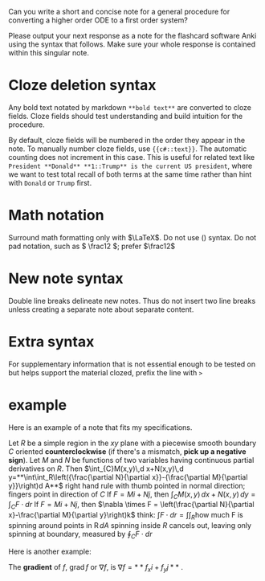 Can you write a short and concise note for a general procedure for converting a higher order ODE to a first order system?

Please output your next response as a note for the flashcard software Anki using the syntax that follows. Make sure your whole response is contained within this singular note.

# Cloze deletion syntax

Any bold text notated by markdown `**bold text**` are converted to cloze fields. Cloze fields should test understanding and build intuition for the procedure.

By default, cloze fields will be numbered in the order they appear in the note. To manually number cloze fields, use `{{c#::text}}`. The automatic counting does not increment in this case. This is useful for related text like `President **Donald** **1::Trump** is the current US president`, where we want to test total recall of both terms at the same time rather than hint with `Donald` or `Trump` first. 

# Math notation

Surround math formatting only with $\LaTeX$. Do not use \(\) syntax. Do not pad notation, such as $ \frac12 $; prefer $\frac12$

# New note syntax

Double line breaks delineate new notes. Thus do not insert two line breaks unless creating a separate note about separate content.

# Extra syntax

For supplementary information that is not essential enough to be tested on but helps support the material clozed, prefix the line with `>`

# example

Here is an example of a note that fits my specifications. 

Let $R$ be a simple region in the $xy$ plane with a piecewise smooth boundary $C$ oriented **counterclockwise** (if there's a mismatch, **pick up a negative sign**). Let $M$ and $N$ be functions of two variables having continuous partial derivatives on $R$. Then 
$\int_{C}M(x,y)\,d x+N(x,y)\,d y=**\int\int_R\left({\frac{\partial N}{\partial x}}-{\frac{\partial M}{\partial y}}\right)d A**$ 
	right hand rule with thumb pointed in normal direction; fingers point in direction of $C$
	If $F = M i + Nj$, then $\int_{C}M(x,y)\,d x+N(x,y)\,d y = \int_C F \cdot dr$ 
	If $F = M i + N j$, then $\nabla \times F = \left(\frac{\partial N}{\partial x}-\frac{\partial M}{\partial y}\right)k$ 
	think: $\int F \cdot dr = \int \int_R \text{how much F is spinning around points in R}\, dA$ 
	spinning inside $R$ cancels out, leaving only spinning at boundary, measured by $\oint_C F \cdot dr$

Here is another example:

The **gradient** of $f$, $\operatorname{grad}{f}$ or $\nabla{f}$, is $\nabla f = **f_x i + f_y j**$ . 